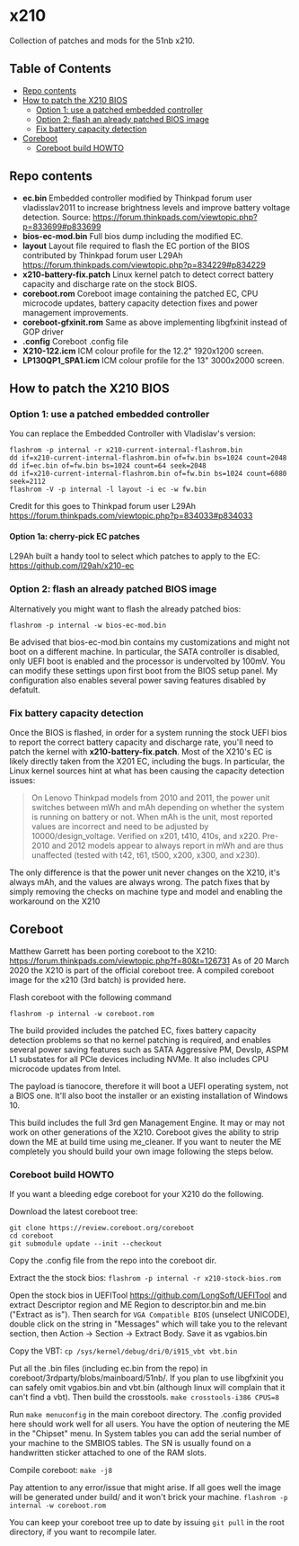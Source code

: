 # x210

Collection of patches and mods for the 51nb x210. 

## Table of Contents

* [Repo contents](#repo-contents)
* [How to patch the X210 BIOS](#how-to-patch-the-x210-bios)
  + [Option 1: use a patched embedded controller](#option-1-use-a-patched-embedded-controller)
  + [Option 2: flash an already patched BIOS image](#option-2-flash-an-already-patched-bios-image)
  + [Fix battery capacity detection](#fix-battery-capacity-detection)
* [Coreboot](#coreboot)
  + [Coreboot build HOWTO](#coreboot-build-howto)


## Repo contents
 * **ec.bin** Embedded controller modified by Thinkpad forum user vladisslav2011 to increase brightness levels and improve battery voltage detection. Source: https://forum.thinkpads.com/viewtopic.php?p=833699#p833699
 * **bios-ec-mod.bin** Full bios dump including the modified EC. 
  * **layout** Layout file required to flash the EC portion of the BIOS contributed by Thinkpad forum user L29Ah https://forum.thinkpads.com/viewtopic.php?p=834229#p834229
 * **x210-battery-fix.patch** Linux kernel patch to detect correct battery capacity and discharge rate on the stock BIOS.
 * **coreboot.rom** Coreboot image containing the patched EC, CPU microcode updates, battery capacity detection fixes and power management improvements.
 * **coreboot-gfxinit.rom** Same as above implementing libgfxinit instead of GOP driver
 * **.config**  Coreboot .config file
 * **X210-122.icm** ICM colour profile for the 12.2" 1920x1200 screen. 
 * **LP130QP1_SPA1.icm** ICM colour profile for the 13" 3000x2000 screen.

## How to patch the X210 BIOS
 
 ### Option 1: use a patched embedded controller
 
 You can replace the Embedded Controller with Vladislav's version: 

```
flashrom -p internal -r x210-current-internal-flashrom.bin
dd if=x210-current-internal-flashrom.bin of=fw.bin bs=1024 count=2048
dd if=ec.bin of=fw.bin bs=1024 count=64 seek=2048
dd if=x210-current-internal-flashrom.bin of=fw.bin bs=1024 count=6080 seek=2112
flashrom -V -p internal -l layout -i ec -w fw.bin
```
Credit for this goes to Thinkpad forum user L29Ah https://forum.thinkpads.com/viewtopic.php?p=834033#p834033

#### Option 1a: cherry-pick EC patches

L29Ah built a handy tool to select which patches to apply to the EC: https://github.com/l29ah/x210-ec

### Option 2: flash an already patched BIOS image

Alternatively you might want to flash the already patched bios:

```flashrom -p internal -w bios-ec-mod.bin```

Be advised that bios-ec-mod.bin contains my customizations and might not boot on a different machine. In particular, the SATA controller is disabled, only UEFI boot is enabled and the processor is undervolted by 100mV. You can modify these settings upon first boot from the BIOS setup panel.
My configuration also enables several power saving features disabled by defatult.


###  Fix battery capacity detection

Once the BIOS is flashed, in order for a system running the stock UEFI bios to report the correct battery capacity and discharge rate, you'll need to patch the kernel with **x210-battery-fix.patch**. Most of the X210's EC is likely directly taken from the X201 EC, including the bugs. In particular, the Linux kernel sources hint at what has been causing the capacity detection issues:

> On Lenovo Thinkpad models from 2010 and 2011, the power unit switches between mWh and mAh depending on whether the system is running on battery or not. When mAh is the unit, most reported values are incorrect and need to be adjusted by 10000/design_voltage. Verified on x201, t410, 410s, and x220. Pre-2010 and 2012 models appear to always report in mWh and are thus unaffected (tested with t42, t61, t500, x200, x300, and x230).

The only difference is that the power unit never changes on the X210, it's always mAh, and the values are always wrong. The patch fixes that by simply removing the checks on machine type and model and enabling the workaround on the X210

## Coreboot

Matthew Garrett has been porting coreboot to the X210: https://forum.thinkpads.com/viewtopic.php?f=80&t=126731 As of 20 March 2020 the X210 is part of the official coreboot tree. A compiled coreboot image for the x210 (3rd batch) is provided here.

Flash coreboot with the following command

```flashrom -p internal -w coreboot.rom```

The build provided includes the patched EC, fixes battery capacity detection problems so that no kernel patching is required, and enables several power saving features such as SATA Aggressive PM, Devslp, ASPM L1 substates for all PCIe devices including NVMe. It also includes CPU microcode updates from Intel. 

The payload is tianocore, therefore it will boot a UEFI operating system, not a BIOS one. It'll also boot the installer or an existing installation of Windows 10.

This build includes the full 3rd gen Management Engine. It may or may not work on other generations of the X210. Coreboot gives the ability to strip down the ME at build time using me_cleaner. If you want to neuter the ME completely you should build your own image following the steps below.

### Coreboot build HOWTO

If you want a bleeding edge coreboot for your X210 do the following.

Download the latest coreboot tree:
```
git clone https://review.coreboot.org/coreboot
cd coreboot
git submodule update --init --checkout
```

Copy the .config file from the repo into the coreboot dir.

Extract the the stock bios: ```flashrom -p internal -r x210-stock-bios.rom```

Open the stock bios in UEFITool https://github.com/LongSoft/UEFITool and extract Descriptor region and ME Region to descriptor.bin and me.bin ("Extract as is"). Then search for ```VGA Compatible BIOS``` (unselect UNICODE), double click on the string in "Messages" which will take you to the relevant section, then Action -> Section -> Extract Body. Save it as vgabios.bin

Copy the VBT: ```cp /sys/kernel/debug/dri/0/i915_vbt vbt.bin```

Put all the .bin files (including ec.bin from the repo) in coreboot/3rdparty/blobs/mainboard/51nb/. If you plan to use libgfxinit you can safely omit vgabios.bin and vbt.bin (although linux will complain that it can't find a vbt). Then build the crosstools. ```make crosstools-i386 CPUS=8```

Run ```make menuconfig``` in the main coreboot directory. The .config provided here should work well for all users. You have the option of neutering the ME in the "Chipset" menu. In System tables you can add the serial number of your machine to the SMBIOS tables. The SN is usually found on a handwritten sticker attached to one of the RAM slots.

Compile coreboot: ```make -j8```

Pay attention to any error/issue that might arise. If all goes well the image will be generated under build/ and it won't brick your machine.
```flashrom -p internal -w coreboot.rom```

You can keep your coreboot tree up to date by issuing ```git pull``` in the root directory, if you want to recompile later.

